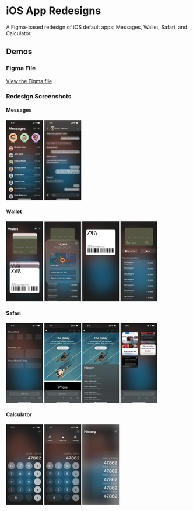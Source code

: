 # iOS App Redesigns

A Figma-based redesign of iOS default apps: Messages, Wallet, Safari, and Calculator.

## Demos

### Figma File
[View the Figma file](https://www.figma.com/design/NKdpJRSnMXh8RswQIS6RDa/Redesign?node-id=3-253&t=7XTWhfQuLJFOS4Y8-1)

### Redesign Screenshots

#### Messages
<p float="left">
  <img src="https://github.com/MichalTalaga17/redesign_ios/blob/main/demo/Messages.png" width="20%" />
  <img src="https://github.com/MichalTalaga17/redesign_ios/blob/main/demo/Chat.png" width="20%" />
</p>

#### Wallet
<p float="left">
  <img src="https://github.com/MichalTalaga17/redesign_ios/blob/main/demo/Wallet.png" width="20%" />
  <img src="https://github.com/MichalTalaga17/redesign_ios/blob/main/demo/Transaction-details.png" width="20%" />
  <img src="https://github.com/MichalTalaga17/redesign_ios/blob/main/demo/Loyality.png" width="20%" />
  <img src="https://github.com/MichalTalaga17/redesign_ios/blob/main/demo/Card-details.png" width="20%" />
</p>

#### Safari
<p float="left">
  <img src="https://github.com/MichalTalaga17/redesign_ios/blob/main/demo/S-main.png" width="20%" />
  <img src="https://github.com/MichalTalaga17/redesign_ios/blob/main/demo/S-site.png" width="20%" />
  <img src="https://github.com/MichalTalaga17/redesign_ios/blob/main/demo/S-history.png" width="20%" />
  <img src="https://github.com/MichalTalaga17/redesign_ios/blob/main/demo/S-pages.png" width="20%" />
</p>

#### Calculator
<p float="left">
  <img src="https://github.com/MichalTalaga17/redesign_ios/blob/main/demo/C-main.png" width="20%" />
  <img src="https://github.com/MichalTalaga17/redesign_ios/blob/main/demo/C-menu.png" width="20%" />
  <img src="https://github.com/MichalTalaga17/redesign_ios/blob/main/demo/C-history.png" width="20%" />
</p>
